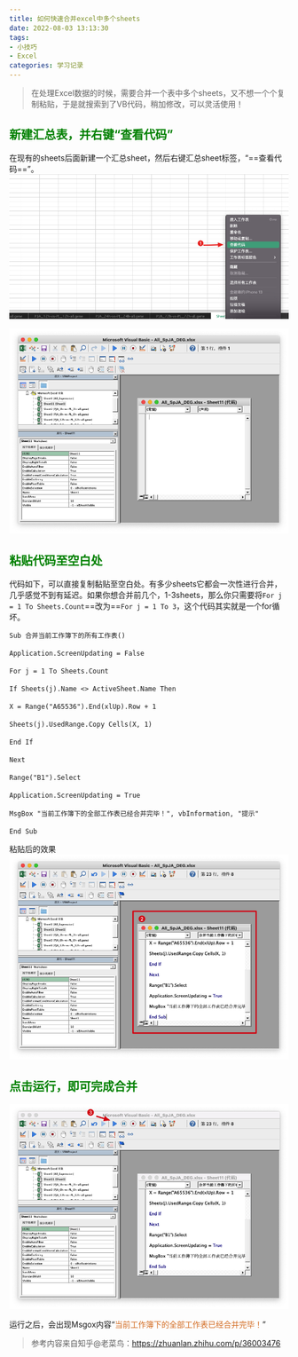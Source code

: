 ```yaml
---
title: 如何快速合并excel中多个sheets
date: 2022-08-03 13:13:30
tags: 
- 小技巧
- Excel
categories: 学习记录
---
```

> 在处理Excel数据的时候，需要合并一个表中多个sheets，又不想一个个复制粘贴，于是就搜索到了VB代码，稍加修改，可以灵活使用！
<meta name="referrer" content="no-referrer" />


<!--more-->

## <font color=green>新建汇总表，并右键“查看代码”</font>
在现有的sheets后面新建一个汇总sheet，然后右键汇总sheet标签，“==查看代码==”。
![2022-08-03-Xnip2022-08-03_13-24-49](https://raw.githubusercontent.com/Lxmic/Picture-bed/master/uPic/2022-08-03-Xnip2022-08-03_13-24-49.jpg)

![2022-08-03-Xnip2022-08-03_13-30-20](https://raw.githubusercontent.com/Lxmic/Picture-bed/master/uPic/2022-08-03-Xnip2022-08-03_13-30-20.jpg)

## <font color= green>粘贴代码至空白处</font>
代码如下，可以直接复制黏贴至空白处。有多少sheets它都会一次性进行合并，几乎感觉不到有延迟。如果你想合并前几个，1-3sheets，那么你只需要将`For j = 1 To Sheets.Count`==改为==`For j = 1 To 3`，这个代码其实就是一个for循坏。
```
Sub 合并当前工作簿下的所有工作表()

Application.ScreenUpdating = False

For j = 1 To Sheets.Count

If Sheets(j).Name <> ActiveSheet.Name Then

X = Range("A65536").End(xlUp).Row + 1

Sheets(j).UsedRange.Copy Cells(X, 1)

End If

Next

Range("B1").Select

Application.ScreenUpdating = True

MsgBox "当前工作簿下的全部工作表已经合并完毕！", vbInformation, "提示"

End Sub
```
粘贴后的效果
![2022-08-03-Xnip2022-08-03_13-38-09](https://raw.githubusercontent.com/Lxmic/Picture-bed/master/uPic/2022-08-03-Xnip2022-08-03_13-38-09.jpg)

## <font color= green>点击运行，即可完成合并</font>
![2022-08-03-Xnip2022-08-03_13-40-42](https://raw.githubusercontent.com/Lxmic/Picture-bed/master/uPic/2022-08-03-Xnip2022-08-03_13-40-42.jpg)

运行之后，会出现Msgox内容“<font color=chocolate>当前工作簿下的全部工作表已经合并完毕！</font>”

> 参考内容来自知乎@老菜鸟：https://zhuanlan.zhihu.com/p/36003476
